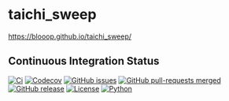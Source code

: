 # taichi_sweep

https://blooop.github.io/taichi_sweep/

## Continuous Integration Status

[![Ci](https://github.com/blooop/taichi_sweep/actions/workflows/ci.yml/badge.svg?branch=main)](https://github.com/blooop/taichi_sweep/actions/workflows/ci.yml?query=branch%3Amain)
[![Codecov](https://codecov.io/gh/blooop/taichi_sweep/branch/main/graph/badge.svg?token=Y212GW1PG6)](https://codecov.io/gh/blooop/taichi_sweep)
[![GitHub issues](https://img.shields.io/github/issues/blooop/taichi_sweep.svg)](https://GitHub.com/blooop/taichi_sweep/issues/)
[![GitHub pull-requests merged](https://badgen.net/github/merged-prs/blooop/taichi_sweep)](https://github.com/blooop/taichi_sweep/pulls?q=is%3Amerged)
[![GitHub release](https://img.shields.io/github/release/blooop/taichi_sweep.svg)](https://GitHub.com/blooop/taichi_sweep/releases/)
[![License](https://img.shields.io/pypi/l/bencher)](https://opensource.org/license/mit/)
[![Python](https://img.shields.io/badge/python-3.10%20%7C%203.11-blue)](https://www.python.org/downloads/release/python-310/)

